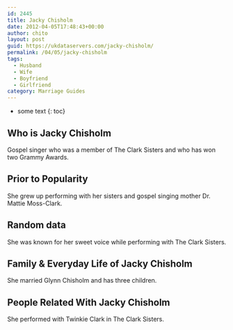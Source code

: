 ```yaml
---
id: 2445
title: Jacky Chisholm
date: 2012-04-05T17:48:43+00:00
author: chito
layout: post
guid: https://ukdataservers.com/jacky-chisholm/
permalink: /04/05/jacky-chisholm
tags:
  - Husband
  - Wife
  - Boyfriend
  - Girlfriend
category: Marriage Guides
---
```


* some text
{: toc}


## Who is  Jacky Chisholm
                  
                  
                  
Gospel singer who was a member of The Clark Sisters and who has won two Grammy Awards.
                  
                
                
                
## Prior to Popularity 
                  
                  
                  
She grew up performing with her sisters and gospel singing mother Dr. Mattie Moss-Clark.
                  
                
                
                
## Random data 
                  
                  
                  
She was known for her sweet voice while performing with The Clark Sisters.
                  
                
                
                
## Family & Everyday Life of Jacky Chisholm
                  
                  
                  
She married Glynn Chisholm and has three children.
                  
                
                
                
## People Related With  Jacky Chisholm
                  
                  
                  
She performed with Twinkie Clark in The Clark Sisters.
                  
                
              
            
          
          
          
    
    
  
